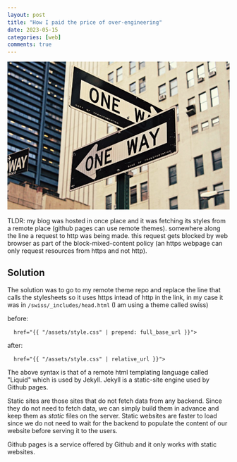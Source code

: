 ```yaml
---
layout: post
title: "How I paid the price of over-engineering"
date: 2023-05-15
categories: [web]
comments: true
---
```


<img src="/assets/0__eNSXLy3p1aCNWJh9.jpg" alt="street signs"/>

TLDR: my blog was hosted in once place and it was fetching its styles from a remote place (github pages can use remote themes). somewhere along the line a request to http was being made. this request gets blocked by web browser as part of the block-mixed-content policy (an https webpage can only request resources from https and not http).

## Solution

The solution was to go to my remote theme repo and replace the line that calls the stylesheets so it uses https intead of http in the link, in my case it was in `/swiss/_includes/head.html` (I am using a theme called swiss)

before:

```
  href="{{ "/assets/style.css" | prepend: full_base_url }}">

```

after:

```
  href="{{ "/assets/style.css" | relative_url }}">

```

The above syntax is that of a remote html templating language called "Liquid" which is used by Jekyll. Jekyll is a static-site engine used by Github pages.

Static sites are those sites that do not fetch data from any backend. Since they do not need to fetch data, we can simply build them in advance and keep them as _static_ files on the server. Static websites are faster to load since we do not need to wait for the backend to populate the content of our website before serving it to the users.

Github pages is a service offered by Github and it only works with static websites.
